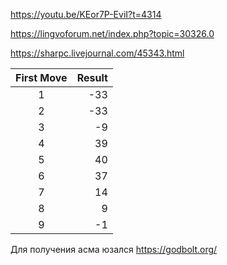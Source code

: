 https://youtu.be/KEor7P-EviI?t=4314

https://lingvoforum.net/index.php?topic=30326.0

https://sharpc.livejournal.com/45343.html


First Move |   Result
 :---:       | ---:
1 | -33
2 | -33
3 |  -9
4 | 39
5 | 40
6 | 37
7 | 14
8 |  9
9 |  -1


Для получения асма юзался https://godbolt.org/
